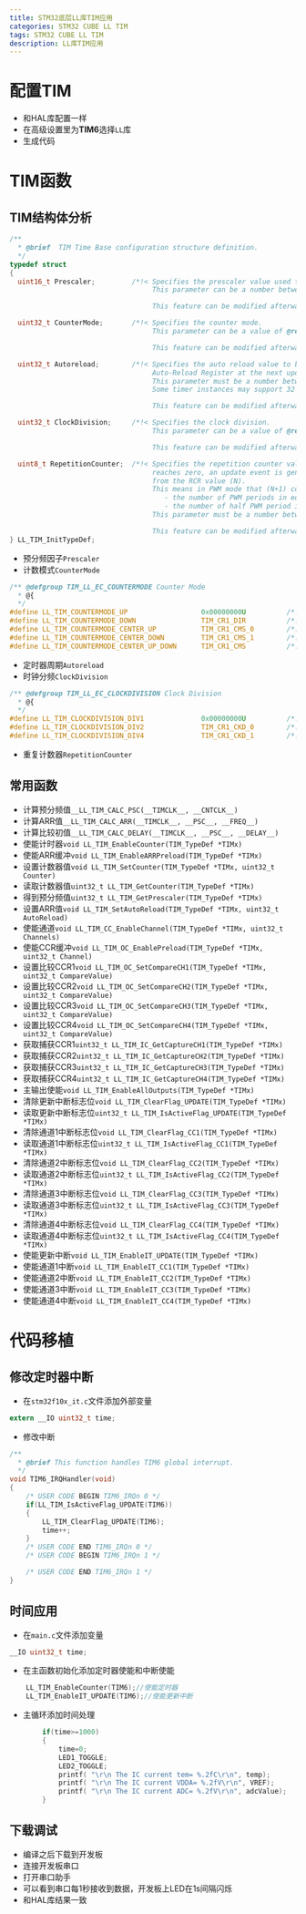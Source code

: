 ```yaml
---
title: STM32底层LL库TIM应用
categories: STM32 CUBE LL TIM
tags: STM32 CUBE LL TIM
description: LL库TIM应用
---
```

# 配置TIM
- 和HAL库配置一样
- 在高级设置里为**TIM6**选择`LL`库
- 生成代码

# TIM函数
## TIM结构体分析

```c
/**
  * @brief  TIM Time Base configuration structure definition.
  */
typedef struct
{
  uint16_t Prescaler;         /*!< Specifies the prescaler value used to divide the TIM clock.
                                   This parameter can be a number between Min_Data=0x0000 and Max_Data=0xFFFF.

                                   This feature can be modified afterwards using unitary function @ref LL_TIM_SetPrescaler().*/

  uint32_t CounterMode;       /*!< Specifies the counter mode.
                                   This parameter can be a value of @ref TIM_LL_EC_COUNTERMODE.

                                   This feature can be modified afterwards using unitary function @ref LL_TIM_SetCounterMode().*/

  uint32_t Autoreload;        /*!< Specifies the auto reload value to be loaded into the active
                                   Auto-Reload Register at the next update event.
                                   This parameter must be a number between Min_Data=0x0000 and Max_Data=0xFFFF.
                                   Some timer instances may support 32 bits counters. In that case this parameter must be a number between 0x0000 and 0xFFFFFFFF.

                                   This feature can be modified afterwards using unitary function @ref LL_TIM_SetAutoReload().*/

  uint32_t ClockDivision;     /*!< Specifies the clock division.
                                   This parameter can be a value of @ref TIM_LL_EC_CLOCKDIVISION.

                                   This feature can be modified afterwards using unitary function @ref LL_TIM_SetClockDivision().*/

  uint8_t RepetitionCounter;  /*!< Specifies the repetition counter value. Each time the RCR downcounter
                                   reaches zero, an update event is generated and counting restarts
                                   from the RCR value (N).
                                   This means in PWM mode that (N+1) corresponds to:
                                      - the number of PWM periods in edge-aligned mode
                                      - the number of half PWM period in center-aligned mode
                                   This parameter must be a number between 0x00 and 0xFF.

                                   This feature can be modified afterwards using unitary function @ref LL_TIM_SetRepetitionCounter().*/
} LL_TIM_InitTypeDef;
```
- 预分频因子`Prescaler`
- 计数模式`CounterMode`

```c
/** @defgroup TIM_LL_EC_COUNTERMODE Counter Mode
  * @{
  */
#define LL_TIM_COUNTERMODE_UP                  0x00000000U          /*!<Counter used as upcounter */
#define LL_TIM_COUNTERMODE_DOWN                TIM_CR1_DIR          /*!< Counter used as downcounter */
#define LL_TIM_COUNTERMODE_CENTER_UP           TIM_CR1_CMS_0        /*!< The counter counts up and down alternatively. Output compare interrupt flags of output channels  are set only when the counter is counting down. */
#define LL_TIM_COUNTERMODE_CENTER_DOWN         TIM_CR1_CMS_1        /*!<The counter counts up and down alternatively. Output compare interrupt flags of output channels  are set only when the counter is counting up */
#define LL_TIM_COUNTERMODE_CENTER_UP_DOWN      TIM_CR1_CMS          /*!< The counter counts up and down alternatively. Output compare interrupt flags of output channels  are set only when the counter is counting up or down. */
```
- 定时器周期`Autoreload`
- 时钟分频`ClockDivision`

```c
/** @defgroup TIM_LL_EC_CLOCKDIVISION Clock Division
  * @{
  */
#define LL_TIM_CLOCKDIVISION_DIV1              0x00000000U          /*!< tDTS=tCK_INT */
#define LL_TIM_CLOCKDIVISION_DIV2              TIM_CR1_CKD_0        /*!< tDTS=2*tCK_INT */
#define LL_TIM_CLOCKDIVISION_DIV4              TIM_CR1_CKD_1        /*!< tDTS=4*tCK_INT */
```
- 重复计数器`RepetitionCounter`

## 常用函数

- 计算预分频值`__LL_TIM_CALC_PSC(__TIMCLK__, __CNTCLK__)`
- 计算ARR值`__LL_TIM_CALC_ARR(__TIMCLK__, __PSC__, __FREQ__)`
- 计算比较初值`__LL_TIM_CALC_DELAY(__TIMCLK__, __PSC__, __DELAY__)`
- 使能计时器`void LL_TIM_EnableCounter(TIM_TypeDef *TIMx)`
- 使能ARR缓冲`void LL_TIM_EnableARRPreload(TIM_TypeDef *TIMx)`
- 设置计数器值`void LL_TIM_SetCounter(TIM_TypeDef *TIMx, uint32_t Counter)`
- 读取计数器值`uint32_t LL_TIM_GetCounter(TIM_TypeDef *TIMx)`
- 得到预分频值`uint32_t LL_TIM_GetPrescaler(TIM_TypeDef *TIMx)`
- 设置ARR值`void LL_TIM_SetAutoReload(TIM_TypeDef *TIMx, uint32_t AutoReload)`
- 使能通道`void LL_TIM_CC_EnableChannel(TIM_TypeDef *TIMx, uint32_t Channels)`
- 使能CCR缓冲`void LL_TIM_OC_EnablePreload(TIM_TypeDef *TIMx, uint32_t Channel)`
- 设置比较CCR1`void LL_TIM_OC_SetCompareCH1(TIM_TypeDef *TIMx, uint32_t CompareValue)`
- 设置比较CCR2`void LL_TIM_OC_SetCompareCH2(TIM_TypeDef *TIMx, uint32_t CompareValue)`
- 设置比较CCR3`void LL_TIM_OC_SetCompareCH3(TIM_TypeDef *TIMx, uint32_t CompareValue)`
- 设置比较CCR4`void LL_TIM_OC_SetCompareCH4(TIM_TypeDef *TIMx, uint32_t CompareValue)`
- 获取捕获CCR1`uint32_t LL_TIM_IC_GetCaptureCH1(TIM_TypeDef *TIMx)`
- 获取捕获CCR2`uint32_t LL_TIM_IC_GetCaptureCH2(TIM_TypeDef *TIMx)`
- 获取捕获CCR3`uint32_t LL_TIM_IC_GetCaptureCH3(TIM_TypeDef *TIMx)`
- 获取捕获CCR4`uint32_t LL_TIM_IC_GetCaptureCH4(TIM_TypeDef *TIMx)`
- 主输出使能`void LL_TIM_EnableAllOutputs(TIM_TypeDef *TIMx)`
- 清除更新中断标志位`void LL_TIM_ClearFlag_UPDATE(TIM_TypeDef *TIMx)`
- 读取更新中断标志位`uint32_t LL_TIM_IsActiveFlag_UPDATE(TIM_TypeDef *TIMx)`
- 清除通道1中断标志位`void LL_TIM_ClearFlag_CC1(TIM_TypeDef *TIMx)`
- 读取通道1中断标志位`uint32_t LL_TIM_IsActiveFlag_CC1(TIM_TypeDef *TIMx)`
- 清除通道2中断标志位`void LL_TIM_ClearFlag_CC2(TIM_TypeDef *TIMx)`
- 读取通道2中断标志位`uint32_t LL_TIM_IsActiveFlag_CC2(TIM_TypeDef *TIMx)`
- 清除通道3中断标志位`void LL_TIM_ClearFlag_CC3(TIM_TypeDef *TIMx)`
- 读取通道3中断标志位`uint32_t LL_TIM_IsActiveFlag_CC3(TIM_TypeDef *TIMx)`
- 清除通道4中断标志位`void LL_TIM_ClearFlag_CC4(TIM_TypeDef *TIMx)`
- 读取通道4中断标志位`uint32_t LL_TIM_IsActiveFlag_CC4(TIM_TypeDef *TIMx)`
- 使能更新中断`void LL_TIM_EnableIT_UPDATE(TIM_TypeDef *TIMx)`
- 使能通道1中断`void LL_TIM_EnableIT_CC1(TIM_TypeDef *TIMx)`
- 使能通道2中断`void LL_TIM_EnableIT_CC2(TIM_TypeDef *TIMx)`
- 使能通道3中断`void LL_TIM_EnableIT_CC3(TIM_TypeDef *TIMx)`
- 使能通道4中断`void LL_TIM_EnableIT_CC4(TIM_TypeDef *TIMx)`

# 代码移植
## 修改定时器中断
- 在`stm32f10x_it.c`文件添加外部变量

```c
extern __IO uint32_t time;
```
- 修改中断

```c
/**
  * @brief This function handles TIM6 global interrupt.
  */
void TIM6_IRQHandler(void)
{
    /* USER CODE BEGIN TIM6_IRQn 0 */
    if(LL_TIM_IsActiveFlag_UPDATE(TIM6))
    {
        LL_TIM_ClearFlag_UPDATE(TIM6);
        time++;
    }
    /* USER CODE END TIM6_IRQn 0 */
    /* USER CODE BEGIN TIM6_IRQn 1 */

    /* USER CODE END TIM6_IRQn 1 */
}
```

## 时间应用
- 在`main.c`文件添加变量

```c
__IO uint32_t time;
```
- 在主函数初始化添加定时器使能和中断使能

```c
    LL_TIM_EnableCounter(TIM6);//使能定时器
    LL_TIM_EnableIT_UPDATE(TIM6);//使能更新中断
```

- 主循环添加时间处理

```c
        if(time>=1000)
        {
            time=0;
            LED1_TOGGLE;
            LED2_TOGGLE;
            printf( "\r\n The IC current tem= %.2fC\r\n", temp);
            printf( "\r\n The IC current VDDA= %.2fV\r\n", VREF);
            printf( "\r\n The IC current ADC= %.2fV\r\n", adcValue);
        }
```

## 下载调试
- 编译之后下载到开发板
- 连接开发板串口
- 打开串口助手
- 可以看到串口每1秒接收到数据，开发板上LED在1s间隔闪烁
- 和HAL库结果一致
